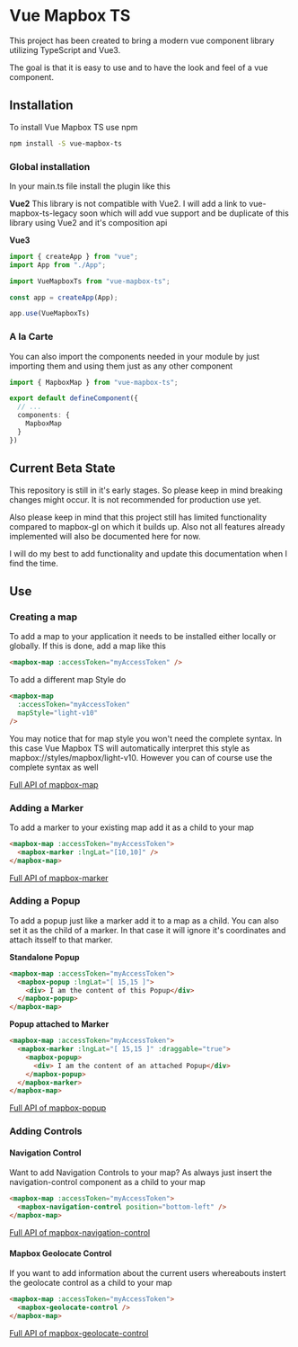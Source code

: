# Vue Mapbox TS

This project has been created to bring a modern vue component library utilizing TypeScript and Vue3.

The goal is that it is easy to use and to have the look and feel of a vue component.


## Installation

To install Vue Mapbox TS use npm
```sh
npm install -S vue-mapbox-ts
```

### Global installation
In your main.ts file install the plugin like this 

**Vue2**
This library is not compatible with Vue2. I will add a link to vue-mapbox-ts-legacy soon which will add vue support and be duplicate of this library using Vue2 and it's composition api

**Vue3**
```ts
import { createApp } from "vue";
import App from "./App";

import VueMapboxTs from "vue-mapbox-ts";

const app = createApp(App);

app.use(VueMapboxTs)
```

### A la Carte
You can also import the components needed in your module by just importing them and using them just as any other component

```ts
import { MapboxMap } from "vue-mapbox-ts";

export default defineComponent({
  // ...
  components: {
    MapboxMap
  }
})
```

## Current Beta State
This repository is still in it's early stages. So please keep in mind breaking changes might occur. It is not recommended for production use yet.

Also please keep in mind that this project still has limited functionality compared to mapbox-gl on which it builds up. Also not all features already implemented will also be documented here for now.

I will do my best to add functionality and update this documentation when I find the time.


## Use

### Creating a map
To add a map to your application it needs to be installed either locally or globally. If this is done, add a map like this

```html
<mapbox-map :accessToken="myAccessToken" />
```

To add a different map Style do

```html
<mapbox-map 
  :accessToken="myAccessToken"
  mapStyle="light-v10"
/>
```
You may notice that for map style you won't need the complete syntax. In this case Vue Mapbox TS will automatically interpret this style as mapbox://styles/mapbox/light-v10. However you can of course use the complete syntax as well

[Full API of mapbox-map](./documentation/MapboxMap.md)

### Adding a Marker
To add a marker to your existing map add it as a child to your map
```html
<mapbox-map :accessToken="myAccessToken">
  <mapbox-marker :lngLat="[10,10]" />
</mapbox-map>
```

[Full API of mapbox-marker](./documentation/MapboxMarker.md)

### Adding a Popup
To add a popup just like a marker add it to a map as a child. You can also set it as the child of a marker. In that case it will ignore it's coordinates and attach itsself to that marker.

**Standalone Popup**
```html
<mapbox-map :accessToken="myAccessToken">
  <mapbox-popup :lngLat="[ 15,15 ]">
    <div> I am the content of this Popup</div>
  </mapbox-popup>
</mapbox-map>
```

**Popup attached to Marker**
```html
<mapbox-map :accessToken="myAccessToken">
  <mapbox-marker :lngLat="[ 15,15 ]" :draggable="true">
    <mapbox-popup>
      <div> I am the content of an attached Popup</div>
    </mapbox-popup>
  </mapbox-marker>
</mapbox-map>
```

[Full API of mapbox-popup](./documentation/MapboxPopup.md)


### Adding Controls

#### Navigation Control

Want to add Navigation Controls to your map? As always just insert the navigation-control component as a child to your map

```html
<mapbox-map :accessToken="myAccessToken">
  <mapbox-navigation-control position="bottom-left" />
</mapbox-map>
```

[Full API of mapbox-navigation-control](./documentation/MapboxNavigationControl.md)

#### Mapbox Geolocate Control
If you want to add information about the current users whereabouts instert the geolocate control as a child to your map

```html
<mapbox-map :accessToken="myAccessToken">
  <mapbox-geolocate-control />
</mapbox-map>

```
[Full API of mapbox-geolocate-control](./documentation/MapboxGeolocateControl.md)

[repository]: .
